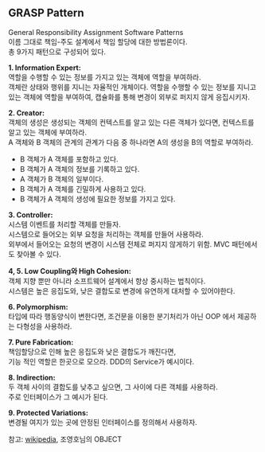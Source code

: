 GRASP Pattern
--
General Responsibility Assignment Software Patterns  
이름 그대로 책임-주도 설계에서 책임 할당에 대한 방법론이다.  
총 9가지 패턴으로 구성되어 있다.  

**1. Information Expert:**  
역할을 수행할 수 있는 정보를 가지고 있는 객체에 역할을 부여하라.  
객체란 상태와 행위를 지니는 자율적인 개체이다. 역할을 수행할 수 있는 정보를 지니고있는 객체에 역할을 부여하여,
캡슐화를 통해 변경이 외부로 퍼지지 않게 응집시키자.   
  
  
**2. Creator:**  
객체의 생성은 생성되는 객체의 컨텍스트를 알고 있는 다른 객체가 있다면, 컨텍스트를 알고 있는 객체에 부여하라.  
A 객체와 B 객체의 관계의 관계가 다음 중 하나라면 A의 생성을 B의 역할로 부여하라.

- B 객체가 A 객체를 포함하고 있다.
- B 객체가 A 객체의 정보를 기록하고 있다.
- A 객체가 B 객체의 일부이다.
- B 객체가 A 객체를 긴밀하게 사용하고 있다.
- B 객체가 A 객체의 생성에 필요한 정보를 가지고 있다.
  
  
**3. Controller:**  
시스템 이벤트를 처리할 객체를 만들자.   
시스템으로 들어오는 외부 요청을 처리하는 객체를 만들어 사용하라.  
외부에서 들어오는 요청의 변경이 시스템 전체로 퍼지지 않게하기 위함. MVC 패턴에서도 찾아볼 수 있다. 
  
  
**4, 5. Low Coupling와 High Cohesion:**  
객체 지향 뿐만 아니라 소프트웨어 설계에서 항상 중시하는 법칙이다.  
시스템은 높은 응집도와, 낮은 결합도로 변경에 유연하게 대처할 수 있어야한다.  
  
  
**6. Polymorphism:**   
타입에 따라 행동양식이 변한다면, 조건문을 이용한 분기처리가 아닌 OOP 에서 제공하는 다형성을 사용하라.  
  
  
**7. Pure Fabrication:**  
책임할당으로 인해 높은 응집도와 낮은 결합도가 깨진다면,  
기능 적인 역할은 한곳으로 모으라. DDD의 Service가 예시이다. 
  
  
**8. Indirection:**  
두 객체 사이의 결합도를 낮추고 싶으면, 그 사이에 다른 객체를 사용하라.  
주로 인터페이스가 그 예시가 된다. 
  
  
**9. Protected Variations:**  
변경될 여지가 있는 곳에 안정된 인터페이스를 정의해서 사용하자.  
  
  

참고: [wikipedia](https://en.wikipedia.org/wiki/GRASP_(object-oriented_design)), 조영호님의 OBJECT
